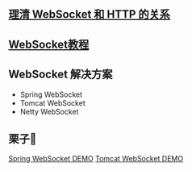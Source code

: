 ## [理清 WebSocket 和 HTTP 的关系](http://www.iocoder.cn/Fight/Clarify-the-relationship-between-WebSocket-and-HTTP)

## [WebSocket教程](https://www.ruanyifeng.com/blog/2017/05/websocket.html)

## WebSocket 解决方案

* Spring WebSocket
* Tomcat WebSocket
* Netty WebSocket

## 栗子🍗
[Spring WebSocket DEMO](https://github.com/fxbin/myself-wiki/tree/master/code-modules/spring-boot-knowledge/spring-websocket)
[Tomcat WebSocket DEMO](https://github.com/fxbin/myself-wiki/tree/master/code-modules/spring-boot-knowledge/tomcat-websocket)